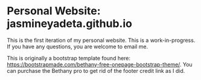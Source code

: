 # Personal Website: jasmineyadeta.github.io

This is the first iteration of my personal website. This is a work-in-progress. If you have any questions, you are welcome to email me.

This is originally a bootstrap template found here: https://bootstrapmade.com/bethany-free-onepage-bootstrap-theme/. You can purchase the Bethany pro to get rid of the footer credit link as I did.
